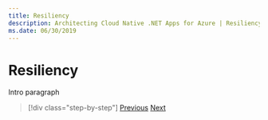 ```yaml
---
title: Resiliency
description: Architecting Cloud Native .NET Apps for Azure | Resiliency
ms.date: 06/30/2019
---
```

# Resiliency

Intro paragraph

>[!div class="step-by-step"]
>[Previous](distributed-data.md)
>[Next](application-resiliency-patterns.md)
